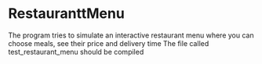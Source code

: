 # RestauranttMenu

The program tries to simulate an interactive restaurant menu where you can choose meals, see their price and delivery time
The file called test_restaurant_menu should be compiled

